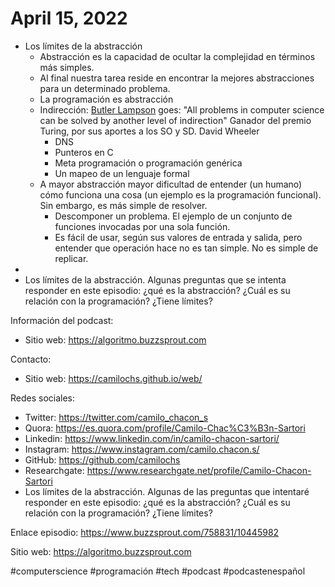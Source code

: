 # April 15, 2022

- Los límites de la abstracción
	- Abstracción es la capacidad de ocultar la complejidad en términos más simples.
	- Al final nuestra tarea reside en encontrar la mejores abstracciones para un determinado problema.
	- La programación es abstracción
	- Indirección:
[Butler Lampson](https://en.wikipedia.org/wiki/Butler_Lampson) goes: "All problems in computer science can be solved by another level of indirection" Ganador del premio Turing, por sus aportes a los SO y SD. David Wheeler
		- DNS
		- Punteros en C
		- Meta programación o programación genérica
		- Un mapeo de un lenguaje formal
	- A mayor abstracción mayor dificultad de entender (un humano) cómo funciona una cosa (un ejemplo es la programación funcional). Sin embargo, es más simple de resolver.
		- Descomponer un problema. El ejemplo de un conjunto de funciones invocadas por una sola función.
		- Es fácil de usar, según sus valores de entrada y salida, pero entender que operación hace no es tan simple. No es simple de replicar.
- 
- Los límites de la abstracción. Algunas preguntas que se intenta responder en este episodio: ¿qué es la abstracción? ¿Cuál es su relación con la programación? ¿Tiene límites?

Información del podcast: 

- Sitio web: https://algoritmo.buzzsprout.com

Contacto:
- Sitio web: https://camilochs.github.io/web/

Redes sociales:
- Twitter: https://twitter.com/camilo_chacon_s
- Quora: https://es.quora.com/profile/Camilo-Chac%C3%B3n-Sartori
- Linkedin: https://www.linkedin.com/in/camilo-chacon-sartori/
- Instagram: https://www.instagram.com/camilo.chacon.s/
- GitHub: https://github.com/camilochs 
- Researchgate: https://www.researchgate.net/profile/Camilo-Chacon-Sartori
- Los límites de la abstracción. Algunas de las preguntas que intentaré responder en este episodio: ¿qué es la abstracción? ¿Cuál es su relación con la programación? ¿Tiene límites?

Enlace episodio: https://www.buzzsprout.com/758831/10445982

Sitio web: https://algoritmo.buzzsprout.com

#computerscience #programación #tech #podcast #podcastenespañol
